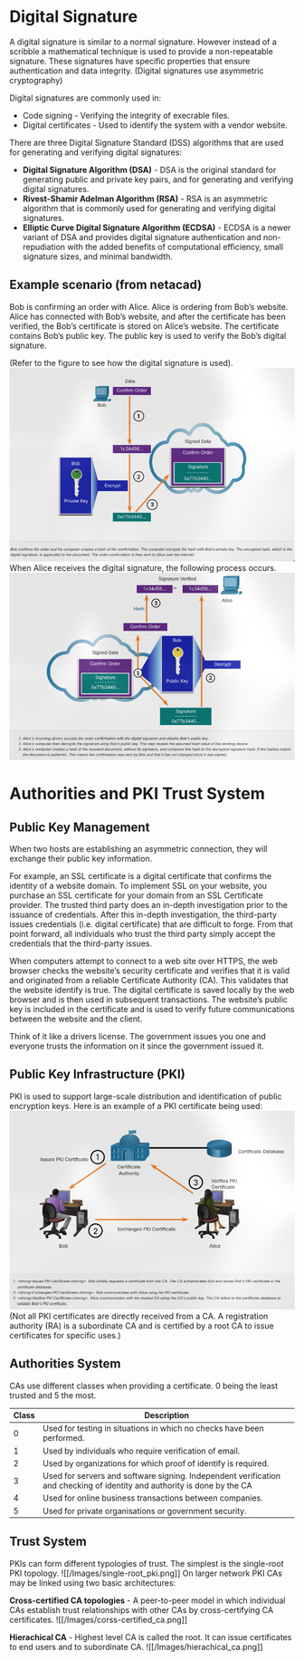 # Digital Signature
A digital signature is similar to a normal signature. However instead of a scribble a mathematical technique is used to provide a non-repeatable signature.  These signatures have specific properties that ensure authentication and data integrity.
(Digital signatures use asymmetric cryptography)

Digital signatures are commonly used in:
- Code signing - Verifying the integrity of execrable files.
- Digital certificates - Used to identify the system with a vendor website.

There are three Digital Signature Standard (DSS) algorithms that are used for generating and verifying digital signatures:

- **Digital Signature Algorithm (DSA)** - DSA is the original standard for generating public and private key pairs, and for generating and verifying digital signatures.
- **Rivest-Shamir Adelman Algorithm (RSA)** - RSA is an asymmetric algorithm that is commonly used for generating and verifying digital signatures.
- **Elliptic Curve Digital Signature Algorithm (ECDSA)** - ECDSA is a newer variant of DSA and provides digital signature authentication and non-repudiation with the added benefits of computational efficiency, small signature sizes, and minimal bandwidth.

## Example scenario (from netacad)
Bob is confirming an order with Alice. Alice is ordering from Bob’s website. Alice has connected with Bob’s website, and after the certificate has been verified, the Bob’s certificate is stored on Alice’s website. The certificate contains Bob’s public key. The public key is used to verify the Bob’s digital signature.

(Refer to the figure to see how the digital signature is used).
![](/Images/digital_signature_1.png)
When Alice receives the digital signature, the following process occurs.
![](/Images/digital_signature_2.png)

# Authorities and PKI Trust System
## Public Key Management
When two hosts are establishing an asymmetric connection, they will exchange their public key information.

For example, an SSL certificate is a digital certificate that confirms the identity of a website domain. To implement SSL on your website, you purchase an SSL certificate for your domain from an SSL Certificate provider. The trusted third party does an in-depth investigation prior to the issuance of credentials. After this in-depth investigation, the third-party issues credentials (i.e. digital certificate) that are difficult to forge. From that point forward, all individuals who trust the third party simply accept the credentials that the third-party issues.

When computers attempt to connect to a web site over HTTPS, the web browser checks the website’s security certificate and verifies that it is valid and originated from a reliable Certificate Authority (CA). This validates that the website identify is true. The digital certificate is saved locally by the web browser and is then used in subsequent transactions. The website’s public key is included in the certificate and is used to verify future communications between the website and the client.

Think of it like a drivers license. The government issues you one and everyone trusts the information on it since the government issued it.

## Public Key Infrastructure (PKI)
PKI is used to support large-scale distribution and identification of public encryption keys.
Here is an example of a PKI certificate being used:
![](/Images/PKI.png)
(Not all PKI certificates are directly received from a CA. A registration authority (RA) is a subordinate CA and is certified by a root CA to issue certificates for specific uses.)

## Authorities System
CAs use different classes when providing a certificate. 0 being the least trusted and 5 the most.

| Class | Description                                                                                                              |
| ----- | ------------------------------------------------------------------------------------------------------------------------ |
| 0     | Used for testing in situations in which no checks have been performed.                                                   |
| 1     | Used by individuals who require verification of email.                                                                   |
| 2     | Used by organizations for which proof of identify is required.                                                           |
| 3     | Used for servers and software signing. Independent verification and checking of identity and authority is done by the CA |
| 4     | Used for online business transactions between companies.                                                                 |
| 5     | Used for private organisations or government security.                                                                   |

## Trust System
PKIs can form different typologies of trust. The simplest is the single-root PKI topology.
![[/Images/single-root_pki.png]]
On larger network PKI CAs may be linked using two basic architectures:

**Cross-certified CA topologies** - A peer-to-peer model in which individual CAs establish trust relationships with other CAs by cross-certifying CA certificates.
![[/Images/corss-certified_ca.png]]

**Hierachical CA** - Highest level CA is called the root. It can issue certificates to end users and to subordinate CA.
![[/Images/hierachical_ca.png]]
